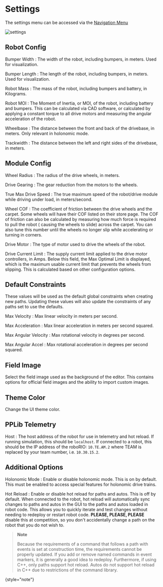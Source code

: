 # Settings

The settings menu can be accessed via the [Navigation Menu](gui-Navigation-Menu.md)

<img src="settings.png" alt="settings" border-effect="rounded"/>

## Robot Config

Bumper Width
: The width of the robot, including bumpers, in meters. Used for visualization.

Bumper Length
: The length of the robot, including bumpers, in meters. Used for visualization.

Robot Mass
: The mass of the robot, including bumpers and battery, in Kilograms.

Robot MOI
: The Moment of Inertia, or MOI, of the robot, including battery and bumpers. This can be calculated via CAD software,
or calculated by applying a constant torque to all drive motors and measuring the angular acceleration of the robot.

Wheelbase
: The distance between the front and back of the drivebase, in meters. Only relevant in holonomic mode.

Trackwidth
: The distance between the left and right sides of the drivebase, in meters.

## Module Config

Wheel Radius
: The radius of the drive wheels, in meters.

Drive Gearing
: The gear reduction from the motors to the wheels.

True Max Drive Speed
: The true maximum speed of the robot/drive module while driving under load, in meters/second.

Wheel COF
: The coefficient of friction between the drive wheels and the carpet. Some wheels will have their COF listed on their
store page. The COF of friction can also be calculated by measuring how much force is required to pull the robot (
causing the wheels to slide) across the carpet. You can also tune this number until the wheels no longer slip while
accelerating or turning in corners.

Drive Motor
: The type of motor used to drive the wheels of the robot.

Drive Current Limit
: The supply current limit applied to the drive motor controllers, in Amps. Below this field, the Max Optimal Limit is
displayed, which is the maximum usable current limit that prevents the wheels from slipping. This is calculated based on
other configuration options.

## Default Constraints

These values will be used as the default global constraints when creating new paths. Updating these values will also
update the constraints of any paths set to use the defaults.

Max Velocity
: Max linear velocity in meters per second.

Max Acceleration
: Max linear acceleration in meters per second squared.

Max Angular Velocity
: Max rotational velocity in degrees per second.

Max Angular Accel
: Max rotational acceleration in degrees per second squared.

## Field Image

Select the field image used as the background of the editor. This contains options for official field images and the
ability to import custom images.

## Theme Color

Change the UI theme color.

## PPLib Telemetry

Host
: The host address of the robot for use in telemetry and hot reload. If running simulation, this should be `localhost`.
If connected to a robot, this should be the IP address of the roboRIO: `10.TE.AM.2` where TEAM is replaced by your team
number, i.e. `10.30.15.2`.

## Additional Options

Holonomic Mode
: Enable or disable holonomic mode. This is on by default. This must be enabled to access special features for holonomic
drive trains.

Hot Reload
: Enable or disable hot reload for paths and autos. This is off by default. When connected to the robot, hot reload will
automatically sync changes to paths and autos in the GUI to the paths and autos loaded in robot code. This allows you to
quickly iterate and test changes without needing to redeploy or restart robot code. **PLEASE, PLEASE, PLEASE** disable
this at competition, so you don't accidentally change a path on the robot that you do not wish to.

> **Note**
>
> Because the requirements of a command that follows a path with events is set at construction time, the requirements
> cannot be properly updated. If you add or remove named commands in event markers, it is generally a good idea to
> redeploy. Furthermore, if using C++, only paths support hot reload. Autos do not support hot reload in C++ due to
> restrictions of the command library.
>
{style="note"}
